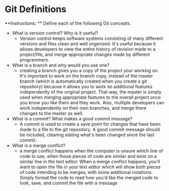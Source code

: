 # Git Definitions

**Instructions: ** Define each of the following Git concepts.

* What is version control?  Why is it useful?
    - Version control keeps software systems consisting of many different versions and files clean and well organized.  It's useful because it allows developers to view the entire history of revision made to a project/file, and merge appropriate changes made by different programmers.
* What is a branch and why would you use one?
    - creating a branch gives you a copy of the project your working on.  It's important to work on the branch copy, instead of the master branch (which is automatically created when you create a git repository) because it allows you to work on additional features independently of the original project.  That way, the master is simply used when merging appropriate features to the overall project once you know you like them and they work.  Also, multiple developers can work independently on their own branches, and merge there changes to the master as well.
* What is a commit? What makes a good commit message?
    - A commit is used to create a save point for changes that have been made to a file to the git repository.  A good commit message should be included, clearing stating what's been changed since the last commit. 
* What is a merge conflict?
    - a merge conflict happens when the computer is unsure which line of code to use, when those pieces of code are similar and exist on a similar line in the text editor.  When a merge conflict happens, you'll want to open the file in your text editor which will show both pieces of code intending to be merges, with some additional notations.  Simply format the code to read how you'd like the merged code to look, save, and commit the file with a message